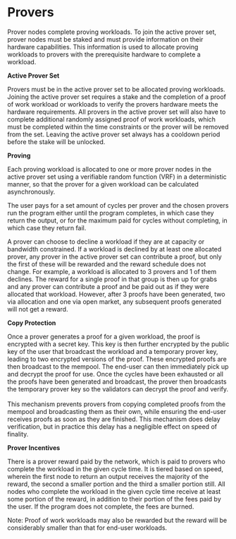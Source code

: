 # Provers

Prover nodes complete proving workloads. To join the active prover set, prover nodes must be staked and must provide information on their hardware capabilities. This information is used to allocate proving workloads to provers with the prerequisite hardware to complete a workload.

**Active Prover Set**

Provers must be in the active prover set to be allocated proving workloads. Joining the active prover set requires a stake and the completion of a proof of work workload or workloads to verify the provers hardware meets the hardware requirements. All provers in the active prover set will also have to complete additional randomly assigned proof of work workloads, which must be completed within the time constraints or the prover will be removed from the set. Leaving the active prover set always has a cooldown period before the stake will be unlocked.

**Proving**

Each proving workload is allocated to one or more prover nodes in the active prover set using a verifiable random function (VRF) in a deterministic manner, so that the prover for a given workload can be calculated asynchronously.

The user pays for a set amount of cycles per prover and the chosen provers run the program either until the program completes, in which case they return the output, or for the maximum paid for cycles without completing, in which case they return fail.

A prover can choose to decline a workload if they are at capacity or bandwidth constrained. If a workload is declined by at least one allocated prover, any prover in the active prover set can contribute a proof, but only the first of these will be rewarded and the reward schedule does not change. For example, a workload is allocated to 3 provers and 1 of them declines. The reward for a single proof in that group is then up for grabs and any prover can contribute a proof and be paid out as if they were allocated that workload. However, after 3 proofs have been generated, two via allocation and one via open market, any subsequent proofs generated will not get a reward.

**Copy Protection**

Once a prover generates a proof for a given workload, the proof is encrypted with a secret key. This key is then further encrypted by the public key of the user that broadcast the workload and a temporary prover key, leading to two encrypted versions of the proof. These encrypted proofs are then broadcast to the mempool. The end-user can then immediately pick up and decrypt the proof for use. Once the cycles have been exhausted or all the proofs have been generated and broadcast, the prover then broadcasts the temporary prover key so the validators can decrypt the proof and verify. \
\
This mechanism prevents provers from copying completed proofs from the mempool and broadcasting them as their own, while ensuring the end-user receives proofs as soon as they are finished. This mechanism does delay verification, but in practice this delay has a negligible effect on speed of finality.&#x20;

**Prover Incentives**

There is a prover reward paid by the network, which is paid to provers who complete the workload in the given cycle time. It is tiered based on speed, wherein the first node to return an output receives the majority of the reward, the second a smaller portion and the third a smaller portion still. All nodes who complete the workload in the given cycle time receive at least some portion of the reward, in addition to their portion of the fees paid by the user. If the program does not complete, the fees are burned.

Note: Proof of work workloads may also be rewarded but the reward will be considerably smaller than that for end-user workloads.
